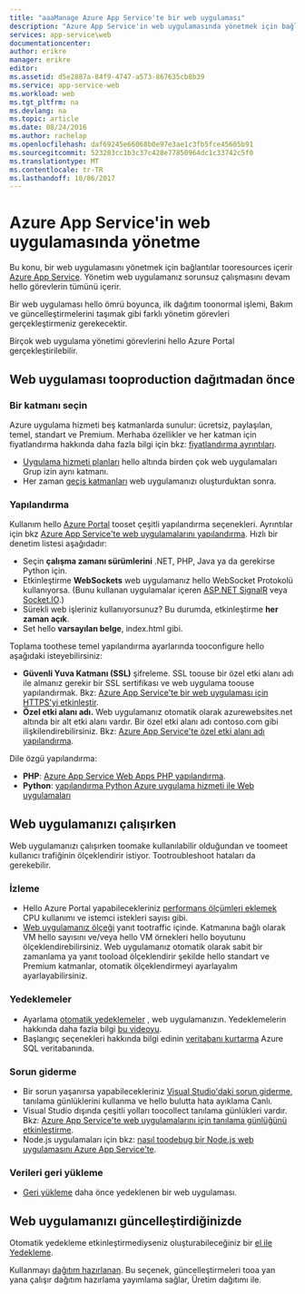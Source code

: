 ```yaml
---
title: "aaaManage Azure App Service'te bir web uygulaması"
description: "Azure App Service'in web uygulamasında yönetmek için bağlantılar tooresources."
services: app-service\web
documentationcenter: 
author: erikre
manager: erikre
editor: 
ms.assetid: d5e2887a-84f9-4747-a573-867635cb8b39
ms.service: app-service-web
ms.workload: web
ms.tgt_pltfrm: na
ms.devlang: na
ms.topic: article
ms.date: 08/24/2016
ms.author: rachelap
ms.openlocfilehash: daf69245e66068b0e97e3ae1c3fb5fce45605b91
ms.sourcegitcommit: 523283cc1b3c37c428e77850964dc1c33742c5f0
ms.translationtype: MT
ms.contentlocale: tr-TR
ms.lasthandoff: 10/06/2017
---
```

# <a name="manage-a-web-app-in-azure-app-service"></a>Azure App Service'in web uygulamasında yönetme
Bu konu, bir web uygulamasını yönetmek için bağlantılar tooresources içerir [Azure App Service](http://go.microsoft.com/fwlink/?LinkId=529714). Yönetim web uygulamanız sorunsuz çalışmasını devam hello görevlerin tümünü içerir. 

Bir web uygulaması hello ömrü boyunca, ilk dağıtım toonormal işlemi, Bakım ve güncelleştirmelerini taşımak gibi farklı yönetim görevleri gerçekleştirmeniz gerekecektir.

Birçok web uygulama yönetimi görevlerini hello Azure Portal gerçekleştirilebilir.

## <a name="before-you-deploy-your-web-app-tooproduction"></a>Web uygulaması tooproduction dağıtmadan önce
### <a name="choose-a-tier"></a>Bir katmanı seçin
Azure uygulama hizmeti beş katmanlarda sunulur: ücretsiz, paylaşılan, temel, standart ve Premium. Merhaba özellikler ve her katman için fiyatlandırma hakkında daha fazla bilgi için bkz: [fiyatlandırma ayrıntıları](https://azure.microsoft.com/pricing/details/app-service/). 

* [Uygulama hizmeti planları](../app-service/azure-web-sites-web-hosting-plans-in-depth-overview.md) hello altında birden çok web uygulamaları Grup izin aynı katmanı.
* Her zaman [geçiş katmanları](web-sites-scale.md) web uygulamanızı oluşturduktan sonra.

### <a name="configuration"></a>Yapılandırma
Kullanım hello [Azure Portal](https://portal.azure.com/) tooset çeşitli yapılandırma seçenekleri. Ayrıntılar için bkz [Azure App Service'te web uygulamalarını yapılandırma](web-sites-configure.md). Hızlı bir denetim listesi aşağıdadır:

* Seçin **çalışma zamanı sürümlerini** .NET, PHP, Java ya da gerekirse Python için.
* Etkinleştirme **WebSockets** web uygulamanız hello WebSocket Protokolü kullanıyorsa. (Bunu kullanan uygulamalar içeren [ASP.NET SignalR](http://www.asp.net/signalr) veya [Socket.IO](web-sites-nodejs-chat-app-socketio.md).)
* Sürekli web işleriniz kullanıyorsunuz? Bu durumda, etkinleştirme **her zaman açık**.
* Set hello **varsayılan belge**, index.html gibi.

Toplama toothese temel yapılandırma ayarlarında tooconfigure hello aşağıdaki isteyebilirsiniz:

* **Güvenli Yuva Katmanı (SSL)** şifreleme. SSL toouse bir özel etki alanı adı ile almanız gerekir bir SSL sertifikası ve web uygulama toouse yapılandırmak. Bkz: [Azure App Service'te bir web uygulaması için HTTPS'yi etkinleştir](app-service-web-tutorial-custom-ssl.md).
* **Özel etki alanı adı.** Web uygulamanız otomatik olarak azurewebsites.net altında bir alt etki alanı vardır. Bir özel etki alanı adı contoso.com gibi ilişkilendirebilirsiniz. Bkz: [Azure App Service'te özel etki alanı adı yapılandırma](app-service-web-tutorial-custom-domain.md).

Dile özgü yapılandırma:

* **PHP**: [Azure App Service Web Apps PHP yapılandırma](web-sites-php-configure.md).
* **Python**: [yapılandırma Python Azure uygulama hizmeti ile Web uygulamaları](web-sites-python-configure.md)

## <a name="while-your-web-app-is-running"></a>Web uygulamanızı çalışırken
Web uygulamanızı çalışırken toomake kullanılabilir olduğundan ve toomeet kullanıcı trafiğinin ölçeklendirir istiyor. Tootroubleshoot hataları da gerekebilir.

### <a name="monitoring"></a>İzleme
* Hello Azure Portal yapabilecekleriniz [performans ölçümleri eklemek](web-sites-monitor.md) CPU kullanımı ve istemci istekleri sayısı gibi.
* [Web uygulamanız ölçeği](web-sites-scale.md) yanıt tootraffic içinde. Katmanına bağlı olarak VM hello sayısını ve/veya hello VM örnekleri hello boyutunu ölçeklendirebilirsiniz. Web uygulamanız otomatik olarak sabit bir zamanlama ya yanıt tooload ölçeklendirir şekilde hello standart ve Premium katmanlar, otomatik ölçeklendirmeyi ayarlayalım ayarlayabilirsiniz.  

### <a name="backups"></a>Yedeklemeler
* Ayarlama [otomatik yedeklemeler](web-sites-backup.md) , web uygulamanızın. Yedeklemelerin hakkında daha fazla bilgi [bu videoyu](https://azure.microsoft.com/documentation/videos/azure-websites-automatic-and-easy-backup/).
* Başlangıç seçenekleri hakkında bilgi edinin [veritabanı kurtarma](../sql-database/sql-database-business-continuity.md) Azure SQL veritabanında.

### <a name="troubleshooting"></a>Sorun giderme
* Bir sorun yaşanırsa yapabilecekleriniz [Visual Studio'daki sorun giderme](web-sites-dotnet-troubleshoot-visual-studio.md#remotedebug), tanılama günlüklerini kullanma ve hello bulutta hata ayıklama Canlı. 
* Visual Studio dışında çeşitli yolları toocollect tanılama günlükleri vardır. Bkz: [Azure App Service'te web uygulamalarını için tanılama günlüğünü etkinleştirme](web-sites-enable-diagnostic-log.md).
* Node.js uygulamaları için bkz: [nasıl toodebug bir Node.js web uygulamasını Azure App Service'te](web-sites-nodejs-debug.md).

### <a name="restoring-data"></a>Verileri geri yükleme
* [Geri yükleme](web-sites-restore.md) daha önce yedeklenen bir web uygulaması.

## <a name="when-you-update-your-web-app"></a>Web uygulamanızı güncelleştirdiğinizde
Otomatik yedekleme etkinleştirmediyseniz oluşturabileceğiniz bir [el ile Yedekleme](web-sites-backup.md).

Kullanmayı [dağıtım hazırlanan](web-sites-staged-publishing.md). Bu seçenek, güncelleştirmeleri tooa yan yana çalışır dağıtım hazırlama yayımlama sağlar, Üretim dağıtımı ile. 


<!-- Anchors. -->

[Before you deploy your site tooproduction]: #before-you-deploy-your-site-to-production
[While your website is running]: #while-your-website-is-running
[When you update your website]: #when-you-update-your-website


